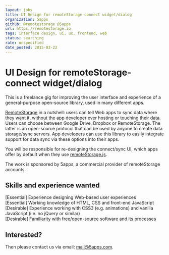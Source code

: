 ```yaml
---
layout: jobs
title: UI Design for remoteStorage-connect widget/dialog
organization: 5apps
github: @remotestorage @5apps
url: https://remotestorage.io
tags: interface design, ui, ux, frontend, web
status: searching
rate: unspecified
date_posted: 2015-03-22
---
```


# UI Design for remoteStorage-connect widget/dialog

This is a freelance gig for improving the user interface and experience of a
general-purpose open-source library, used in many different apps.

[RemoteStorage](https://remotestorage.io) in a nutshell: users can tell Web
apps to sync data where they want it, without the app developer ever hosting or
touching their data. Users can choose between Google Drive, Dropbox or
RemoteStorage. The latter is an open-source protocol that can be used by anyone
to create data storage/sync servers. App developers can use this library to
easily integrate support for data sync via these options into their apps.

You will be responsible for re-designing the connect/sync UI, which apps offer
by default when they use
[remoteStorage.js](https://github.com/remotestorage/remotestorage.js).

The work is sponsored by 5apps, a commercial provider of remoteStorage
accounts.

## Skills and experience wanted

[Essential] Experience designing Web-based user experiences  
[Essential] Working knowledge of HTML, CSS and front-end JavaScript  
[Desirable] Experience working with CSS3 (e.g. animations) and vanilla JavaScript (i.e. no jQuery or similar)  
[Desirable] Familiarity with free/open-source software and its processes  

## Interested?

Then please contact us via email: [mail@5apps.com](mailto:mail@5apps.com).
